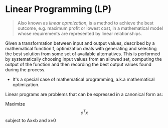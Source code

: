 # Linear Programming (LP)

> Also known as *linear optmization*, is a method to achieve the best outcome, e.g. maximum profit or lowest cost, in a mathematical model whose requirements are represented by linear relationships. 

Given a transformation between input and output values, described by a mathematical function f, optimization deals with generating and selecting the best solution from some set of available alternatives. This is performed by systematically choosing input values from an allowed set, computing the output of the function and then recording the best output values found during the process. 

* It's a special case of mathematical programming, a.k.a mathematical optimization.

Linear programs are problems that can be expressed in a canonical form as:


Maximize    $$c^{T}x$$
subject to  Ax$\leq$b
and         x$\geq$0
